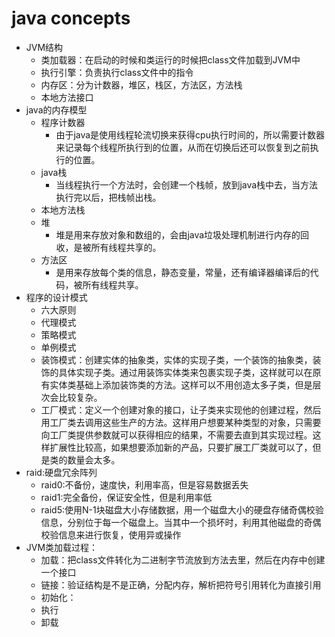 java concepts
===
* JVM结构
  * 类加载器：在启动的时候和类运行的时候把class文件加载到JVM中
  * 执行引擎：负责执行class文件中的指令
  * 内存区：分为计数器，堆区，栈区，方法区，方法栈
  * 本地方法接口
* java的内存模型
  * 程序计数器
    * 由于java是使用线程轮流切换来获得cpu执行时间的，所以需要计数器来记录每个线程所执行到的位置，从而在切换后还可以恢复到之前执行的位置。
  * java栈
    * 当线程执行一个方法时，会创建一个栈帧，放到java栈中去，当方法执行完以后，把栈帧出栈。
  * 本地方法栈
  * 堆
    * 堆是用来存放对象和数组的，会由java垃圾处理机制进行内存的回收，是被所有线程共享的。
  * 方法区
    * 是用来存放每个类的信息，静态变量，常量，还有编译器编译后的代码，被所有线程共享。
* 程序的设计模式
  * 六大原则
  * 代理模式
  * 策略模式
  * 单例模式
  * 装饰模式：创建实体的抽象类，实体的实现子类，一个装饰的抽象类，装饰的具体实现子类。通过用装饰实体类来包裹实现子类，这样就可以在原有实体类基础上添加装饰类的方法。这样可以不用创造太多子类，但是层次会比较复杂。
  * 工厂模式：定义一个创建对象的接口，让子类来实现他的创建过程，然后用工厂类去调用这些生产的方法。这样用户想要某种类型的对象，只需要向工厂类提供参数就可以获得相应的结果，不需要去直到其实现过程。这样扩展性比较高，如果想要添加新的产品，只要扩展工厂类就可以了，但是类的数量会太多。
* raid:硬盘冗余阵列
  * raid0:不备份，速度快，利用率高，但是容易数据丢失
  * raid1:完全备份，保证安全性，但是利用率低
  * raid5:使用N-1块磁盘大小存储数据，用一个磁盘大小的硬盘存储奇偶校验信息，分别位于每一个磁盘上。当其中一个损坏时，利用其他磁盘的奇偶校验信息来进行恢复，使用异或操作
* JVM类加载过程：
  * 加载：把class文件转化为二进制字节流放到方法去里，然后在内存中创建一个接口
  * 链接：验证结构是不是正确，分配内存，解析把符号引用转化为直接引用
  * 初始化：
  * 执行
  * 卸载
